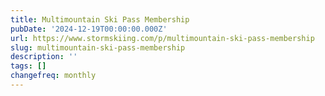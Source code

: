 ```yaml
---
title: Multimountain Ski Pass Membership
pubDate: '2024-12-19T00:00:00.000Z'
url: https://www.stormskiing.com/p/multimountain-ski-pass-membership
slug: multimountain-ski-pass-membership
description: ''
tags: []
changefreq: monthly
---
```


<!-- Add post content below -->
